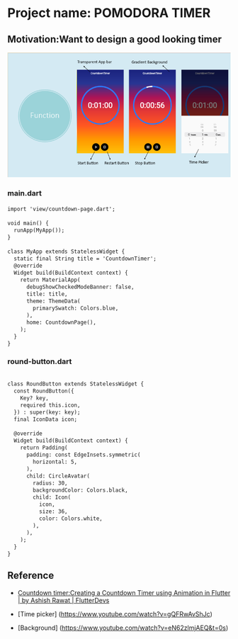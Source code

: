# Project name: POMODORA TIMER
## Motivation:Want to design a good looking timer
![計時器圖片](photo/timer.png)


### main.dart
```import 'package:flutter/material.dart';
import 'view/countdown-page.dart';

void main() {
  runApp(MyApp());
}

class MyApp extends StatelessWidget {
  static final String title = 'CountdownTimer';
  @override
  Widget build(BuildContext context) {
    return MaterialApp(
      debugShowCheckedModeBanner: false,
      title: title,
      theme: ThemeData(
        primarySwatch: Colors.blue,
      ),
      home: CountdownPage(),
    );
  }
}
```
### round-button.dart
```import 'package:flutter/material.dart';

class RoundButton extends StatelessWidget {
  const RoundButton({
    Key? key,
    required this.icon,
  }) : super(key: key);
  final IconData icon;

  @override
  Widget build(BuildContext context) {
    return Padding(
      padding: const EdgeInsets.symmetric(
        horizontal: 5,
      ),
      child: CircleAvatar(
        radius: 30,
        backgroundColor: Colors.black,
        child: Icon(
          icon,
          size: 36,
          color: Colors.white,
        ),
      ),
    );
  }
}
```
## Reference
- [Countdown timer:Creating a Countdown Timer using Animation in Flutter | by Ashish Rawat | FlutterDevs](https://www.youtube.com/watch?v=bjAsnIw3VCs)

- [Time picker] (https://www.youtube.com/watch?v=gQFRwAvShJc)
- [Background] (https://www.youtube.com/watch?v=eN62zlmjAEQ&t=0s)
